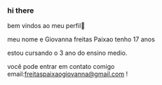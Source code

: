 ### hi there
bem vindos ao meu perfil💙

meu nome e Giovanna freitas Paixao
tenho 17 anos

estou cursando o 3 ano do ensino medio.

você pode entrar em contato comigo
email:freitaspaixaogiovanna@gmail.com
!
